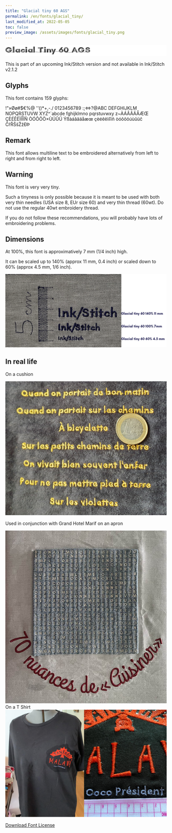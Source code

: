 ```yaml
---
title: "Glacial tiny 60 AGS"
permalink: /en/fonts/glacial_tiny/
last_modified_at: 2022-05-05
toc: false
preview_image: /assets/images/fonts/glacial_tiny.png
---
```

![glacial_tiny](/assets/images/fonts/glacial_tiny.png)

This is part of an upcoming Ink/Stitch version and not available in Ink/Stitch v2.1.2
## Glyphs

This font contains 159 glyphs:
	
!"»Øø#$€%@
'’()*+,-./
0123456789
:;<=>?@ABC
DEFGHIJKLM
NOPQRSTUVW
XYZ^`abcde
fghijklmno
pqrstuvwxy
z~ÀÁÂÃÄÅÆŒ
ÇÈÉÊËÌÍÎÏÑ
ÒÓÔÕÖ×ÙÚÛÜ
Ýßàáâãäåæœ
çèéêëìíîïñ
òóôõöúùûüč
ČřŘŠšŽžÐÞ

## Remark 
This font allows  multiline text to be embroidered alternatively from left to right and from right to left.


## Warning

This font is very very tiny.

Such a tinyness is only possible because it is meant to be used with both very thin needles (USA size 8, EUr size 60) and very thin thread (60wt).
Do not use the regular 40wt embroidery thread.

If you do not follow these recommendations, you will probably have lots of embroidering problems.

## Dimensions

At 100%, this font is approximatively 7 mm (1/4 inch) high.

It can be scaled up to 140% (approx 11 mm, 0.4 inch) or scaled down to 60% (approx 4.5 mm, 1/6  inch).


![Dimensions Glacialtiny](/assets/images/fonts/Sizing/glacialsizing2.jpg)



## In real life

On a cushion

![Cushion](/assets/images/fonts/glacial3.jpg)

Used in conjunction with Grand Hotel Marif on an apron 

![Apron](/assets/images/fonts/glacialgrandhotel.jpg)
On a T Shirt
![TShirt](/assets/images/fonts/glacial_5.jpg)



[Download Font License](https://github.com/inkstitch/inkstitch/tree/main/fonts/glacial_tiny/LICENSE)
